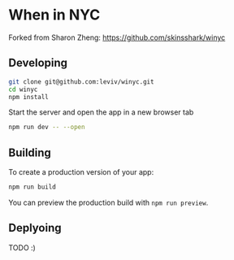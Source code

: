 # When in NYC

Forked from Sharon Zheng: https://github.com/skinsshark/winyc

## Developing

```bash
git clone git@github.com:leviv/winyc.git
cd winyc
npm install
```

Start the server and open the app in a new browser tab

```bash
npm run dev -- --open
```

## Building

To create a production version of your app:

```bash
npm run build
```

You can preview the production build with `npm run preview`.

## Deplyoing

TODO :)

